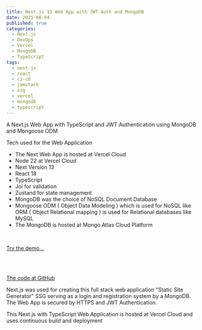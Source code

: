 ```yaml
---
title: Next.js 13 Web App with JWT Auth and MongoDB
date: 2025-06-04
published: true
categories:
  - Next.js
  - DevOps
  - Vercel
  - MongoDB
  - TypeScript
tags:
  - next-js
  - react
  - ci-cd
  - jamstack
  - ssg
  - vercel
  - mongodb
  - typescript
---
```

A Next.js Web App with TypeScript and JWT Authentication using MongoDB and Mongoose ODM

Tech used for the Web Application

- The Next Web App is hosted at Vercel Cloud
- Node 22 at Vercel Cloud
- Next Version 13
- React 18
- TypeScript
- Joi for validation
- Zustand for state management
- MongoDB was the choice of NoSQL Document Database
- Mongoose ODM ( Object Data Modeling ) which is used for NoSQL like ORM ( Object Relational mapping ) is used for Relational databases like MySQL
- The MongoDB is hosted at Mongo Atlas Cloud Platform

<br />

<a href="https://next-js-jwt-auth-mongodb.vercel.app/" target="_blank">Try the demo...</a>

<br /><br />

<a href="https://github.com/persteenolsen/next-js-jwt-auth-mongodb" target="_blank">The code at GitHub</a>

Next.js was used for creating this full stack web application "Static Site Generator" SSG serving as a login and registration system by a MongoDB. The Web App is secured by HTTPS and JWT Authentication.

This Next.js with TypeScript Web Application is hosted at Vercel Cloud and uses continuous build and deployment